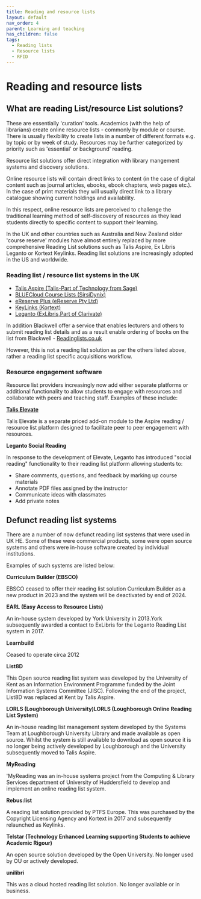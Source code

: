 ```yaml
---
title: Reading and resource lists
layout: default
nav_order: 4
parent: Learning and teaching
has_children: false
tags:
  - Reading lists
  - Resource lists
  - RFID
---
```

# Reading and resource lists

## What are reading List/resource List solutions?

These are essentially 'curation' tools. Academics (with the help of librarians) create online resource lists - commonly by module or course. There is usually flexibility to create lists in a number of different formats e.g. by topic or by week of study. Resources may be further categorized by priority such as 'essential' or background' reading.

Resource list solutions offer direct integration with library mangement systems and discovery solutions.

Online resource lists will contain direct links to content (in the case of digital content such as journal articles, ebooks, ebook chapters, web pages etc.). In the case of print materials they will usually direct link to a library catalogue showing current holdings and availability.

In this respect, online resource lists are perceived to challenge the traditional learning method of self-discovery of resources as they lead students directly to specific content to support their learning.

In the UK and other countries such as Australia and New Zealand older 'course reserve' modules have almost entirely replaced by more comprehensive Reading List solutions such as Talis Aspire, Ex Libris Leganto or Kortext Keylinks. Reading list solutions are increasingly adopted in the US and worldwide.

### Reading list / resource list systems in the UK

* [Talis Aspire (Talis-Part of Technology from Sage)](https://talis.com/talis-aspire/)
* [BLUECloud Course Lists (SirsiDynix)](https://www.sirsidynix.com/bluecloud-course-lists/)
* [eReserve Plus (eReserve Pty Ltd)](https://www.ereserve.com.au/)
* [KeyLinks (Kortext)](https://www.kortext.com/keylinks/)
* [Leganto (ExLibris,Part of Clarivate)](https://exlibrisgroup.com/products/leganto-reading-list-management-system/)

In addition Blackwell offer a service that enables lecturers and others to submit reading list details and as a result enable ordering of books on the list from Blackwell - [Readinglists.co.uk](https://blackwells.co.uk/rsl/index.dfp)

However, this is not a reading list solution as per the others listed above, rather a reading list specific acquisitions workflow.

### Resource engagement software

Resource list providers increasingly now add either separate platforms or additional functionality to allow students to engage with resources and collaborate with peers and teaching staff. Examples of these include:

**[Talis Elevate](https://talis.com/talis-elevate/)**

Talis Elevate is a separate priced add-on module to the Aspire reading / resource list platform designed to facilitate peer to peer engagement with resources.

**Leganto Social Reading**

In response to the development of Elevate, Leganto has introduced "social reading" functionality to their reading list platform allowing students to:

* Share comments, questions, and feedback by marking up course materials
* Annotate PDF files assigned by the instructor
* Communicate ideas with classmates
* Add private notes

## Defunct reading list systems

There are a number of now defunct reading list systems that were used in UK HE. Some of these were commercial products, some were open source systems and others were in-house software created by individual institutions.

Examples of such systems are listed below:

**Curriculum Builder (EBSCO)**

EBSCO ceased to offer their reading list solution Curriculum Builder as a new product in 2023 and the system will be deactivated by end of 2024.

**EARL (Easy Access to Resource Lists)**

An in-house system developed by York University in 2013.York subsequently awarded a contact to ExLibris for the Leganto Reading List system in 2017.

**Learnbuild** 

Ceased to operate circa 2012

**List8D**

This Open source reading list system was developed by the University of Kent as an Information Environment Programme funded by the Joint Information Systems Committee (JISC). Following the end of the project, List8D was replaced at Kent by Talis Aspire.

**LORLS (Loughborough University)LORLS (Loughborough Online Reading List System)**

An in-house reading list management system developed by the Systems Team at Loughborough University Library and made available as open source. Whilst the system is still available to download as open source it is no longer being actively developed by Loughborough and the University subsequently moved to Talis Aspire.

**MyReading**

'MyReading was an in-house systems project from the Computing & Library Services department of University of Huddersfield to develop and implement an online reading list system.

**Rebus:list**

A reading list solution provided by PTFS Europe. This was purchased by the Copyright Licensing Agency and Kortext in 2017 and subsequently relaunched as Keylinks.

**Telstar (Technology Enhanced Learning supporting Students to achieve Academic Rigour)**

An open source solution developed by the Open University. No longer used by OU or actively developed.

**unilibri**

This was a cloud hosted reading list solution. No longer available or in business.





[](https://talis.com/talis-elevate/)
